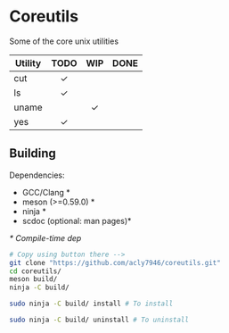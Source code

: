 # Coreutils
Some of the core unix utilities

| Utility |  TODO   |   WIP   |  DONE   |
| ------- | :-----: | :-----: | :-----: |
| cut     | &check; |         |         |
| ls      | &check; |         |         |
| uname   |         | &check; |         |
| yes     | &check; |         |         |

## Building

Dependencies:
* GCC/Clang \*
* meson (>=0.59.0) \*
* ninja \*
* scdoc (optional: man pages)\*

_\* Compile-time dep_

``` sh
# Copy using button there -->
git clone "https://github.com/acly7946/coreutils.git"
cd coreutils/
meson build/
ninja -C build/
```
``` sh
sudo ninja -C build/ install # To install
```
``` sh
sudo ninja -C build/ uninstall # To uninstall
```